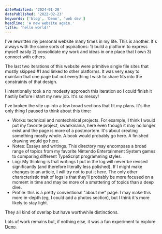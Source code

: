 ```yaml
---
dateModified: '2024-01-20'
datePublished: '2022-02-23'
keywords: ['blog', 'Deno', 'web dev']
headline: 'A new website again.'
title: 'hello world!'
---
```


I've rewritten my personal website many times in my life. This is another. It's
always with the same sorts of aspirations: 1) build a platform to express myself
easily 2) consolidate my work and ideas in one place that I own 3) connect with
others.

The last two iterations of this website were primitive single file sites that
mostly skipped #1 and linked to other platforms. It was very easy to maintain
that one page but not everything I wish to share fits into the constraints of
that design.

I intentionally took a no modesty approach this iteration so I could finish it
hastily before I start my new job. It's so messy!

I've broken the site up into a few broad sections that fit my plans. It's the
only thing I paused to think about this time:

- Works: technical and nontechnical projects. For example, I think I would put
  my favorite project, swankmania, here even though it may no longer exist and
  the page is more of a postmortem. It's about creating something mostly whole.
  A book would probably go here. A finished drawing would go here.
- Notes: Essays and writings. This directory may encompass a broad range of
  topics from my favorite Nintendo Entertainment System games to comparing
  different TypeScript programming styles.
- Log: My thinking is that writings I put in the log will never be revised
  significantly (and therefore literally less polished). If I might make changes
  to an article, I will try not to put it here. The only other characteristic
  trait of logs is that they'll probably be more focused on a moment in time and
  may be more of a smattering of topics than a deep dive.
- Profile: this is a pretty conventional "about me" page. I may make this more
  in-depth (eg, I could add a photos section), but I think it's more likely to
  stay light.

They all kind of overlap but have worthwhile distinctions.

Lots of work remains but, if nothing else, it was a fun experiment to explore
[Deno](https://deno.land).

